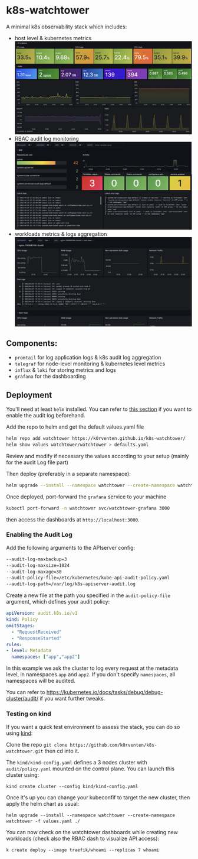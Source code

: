 # k8s-watchtower


A minimal k8s observability stack which includes: 
- host level & kubernetes metrics
  ![host](.github/host_dash.png)
- RBAC audit log monitoring
  ![audit](.github/audit_dash.png)
- workloads metrics & logs aggregation
  ![host](.github/apps_dash.png)

## Components:

- `promtail` for log application logs & k8s audit log aggregation
- `telegraf` for node-level monitoring & kubernetes level metrics
- `influx` & `loki` for storing metrics and logs 
- `grafana` for the dashboarding


## Deployment

You'll need at least `helm` installed. You can refer to [this section](#enabling-the-audit-log) if you want to enable the audit log beforehand.

Add the repo to helm and get the default values.yaml file
```sh
helm repo add watchtower https://k0rventen.github.io/k8s-watchtower/
helm show values watchtower/watchtower > defaults.yaml
```
Review and modify if necessary the values according to your setup (mainly for the audit Log file part)


Then deploy (preferably in a separate namespace):
```sh
helm upgrade --install --namespace watchtower --create-namespace watchtower -f defaults.yaml watchtower/watchtower
```

Once deployed, port-forward the `grafana` service to your machine
```sh
kubectl port-forward -n watchtower svc/watchtower-grafana 3000
```

then access the dashboards at `http://localhost:3000`.


### Enabling the Audit Log

Add the following arguments to the APIserver config:

```sh
--audit-log-maxbackup=3
--audit-log-maxsize=1024
--audit-log-maxage=30
--audit-policy-file=/etc/kubernetes/kube-api-audit-policy.yaml
--audit-log-path=/var/log/k8s-apiserver-audit.log
```


Create a new file at the path you specified in the `audit-policy-file` argument, which defines your audit policy:
```yaml
apiVersion: audit.k8s.io/v1
kind: Policy
omitStages:
  - "RequestReceived"
  - "ResponseStarted"
rules:
- level: Metadata
  namespaces: ["app","app2"]
```

In this example we ask the cluster to log every request at the metadata level, in namespaces `app` and `app2`. If you don't specify `namespaces`, all namespaces will be audited. 

You can refer to https://kubernetes.io/docs/tasks/debug/debug-cluster/audit/ if you want further tweaks.

### Testing on kind

If you want a quick test environment to assess the stack, you can do so using [kind]():

Clone the repo `git clone https://github.com/k0rventen/k8s-watchtower.git` then cd into it.

The `kind/kind-config.yaml` defines a 3 nodes cluster with `audit/policy.yaml` mounted on the control plane.
You can launch this cluster using: 

```
kind create cluster --config kind/kind-config.yaml
```

Once it's up you can change your kubeconfif to target the new cluster, then apply the helm chart as usual:

```
helm upgrade --install --namespace watchtower --create-namespace watchtower -f values.yaml ./
```

You can now check on the watchtower dashboards while creating new workloads (check also the RBAC dash to visualize API access):

```
k create deploy --image traefik/whoami --replicas 7 whoami
```